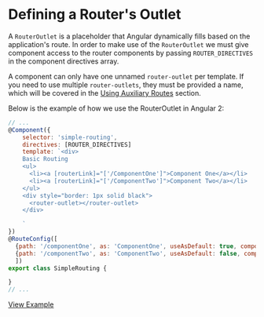 # Defining a Router's Outlet  #

A `RouterOutlet` is a placeholder that Angular dynamically fills based on the application's route. In order to make use of the `RouterOutlet` we must give component access to the router components by passing `ROUTER_DIRECTIVES` in the component directives array.

A component can only have one unnamed `router-outlet` per template. If you need to use multiple `router-outlets`, they must be provided a name, which will be covered in the [Using Auxiliary Routes](./using_auxiliary_routes.md) section.

Below is the example of how we use the RouterOutlet in Angular 2:

```javascript
// ...
@Component({
	selector: 'simple-routing',
	directives: [ROUTER_DIRECTIVES]
	template: `<div>
	Basic Routing
	<ul>
	  <li><a [routerLink]="['/ComponentOne']">Component One</a></li>
	  <li><a [routerLink]="['/ComponentTwo']">Component Two</a></li>
	</ul>
	<div style="border: 1px solid black">
	  <router-outlet></router-outlet>
	</div>

	`
})
@RouteConfig([
  {path: '/componentOne', as: 'ComponentOne', useAsDefault: true, component: ComponentOne},
  {path: '/componentTwo', as: 'ComponentTwo', useAsDefault: false, component: ComponentTwo}
  ])
export class SimpleRouting {

}
// ...
```
[View Example](https://plnkr.co/edit/c8tiTcT0mso4neVHuN2K?p=preview)
